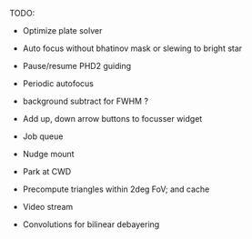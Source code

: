 TODO:
- Optimize plate solver
- Auto focus without bhatinov mask or slewing to bright star
- Pause/resume PHD2 guiding
- Periodic autofocus

- background subtract for FWHM ?
- Add up, down arrow buttons to focusser widget

- Job queue
- Nudge mount
- Park at CWD
- Precompute triangles within 2deg FoV; and cache

- Video stream
- Convolutions for bilinear debayering



